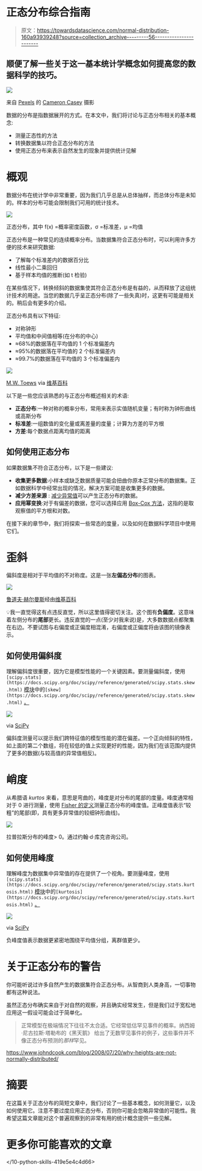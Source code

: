 # 正态分布综合指南

> 原文：<https://towardsdatascience.com/normal-distribution-160a93939248?source=collection_archive---------56----------------------->

## 顺便了解一些关于这一基本统计学概念如何提高您的数据科学的技巧。

![](img/84036cda06d7099ff7336d495909c806.png)

来自 [Pexels](https://www.pexels.com/photo/action-adult-balance-dusk-1152854/?utm_content=attributionCopyText&utm_medium=referral&utm_source=pexels) 的 [Cameron Casey](https://www.pexels.com/@camcasey?utm_content=attributionCopyText&utm_medium=referral&utm_source=pexels) 摄影

数据的分布是指数据展开的方式。在本文中，我们将讨论与正态分布相关的基本概念:

*   测量正态性的方法
*   转换数据集以符合正态分布的方法
*   使用正态分布来表示自然发生的现象并提供统计见解

# 概观

数据分布在统计学中非常重要，因为我们几乎总是从总体抽样，而总体分布是未知的。样本的分布可能会限制我们可用的统计技术。

![](img/c0eb578345cddc3abd41aa70f856dbb1.png)

正态分布，其中 f(x) =概率密度函数，σ =标准差，μ =均值

正态分布是一种常见的连续概率分布。当数据集符合正态分布时，可以利用许多方便的技术来研究数据:

*   了解每个标准差内的数据百分比
*   线性最小二乘回归
*   基于样本均值的推断(如 t 检验)

在某些情况下，转换倾斜的数据集使其符合正态分布是有益的，从而释放了这组统计技术的用途。当您的数据几乎呈正态分布(除了一些失真)时，这更有可能是相关的。稍后会有更多的介绍。

正态分布具有以下特征:

*   对称钟形
*   平均值和中间值相等(在分布的中心)
*   ≈68%的数据落在平均值的 1 个标准偏差内
*   ≈95%的数据落在平均值的 2 个标准偏差内
*   ≈99.7%的数据落在平均值的 3 个标准偏差内

![](img/601e4bd1d85204aa3d6d85f757f048a4.png)

[M.W. Toews](https://commons.wikimedia.org/wiki/User:Mwtoews) via [维基百科](https://en.wikipedia.org/wiki/Normal_distribution#/media/File:Standard_deviation_diagram.svg)

以下是一些您应该熟悉的与正态分布概述相关的术语:

*   **正态分布**:一种对称的概率分布，常用来表示实值随机变量；有时称为钟形曲线或高斯分布
*   **标准差**:一组数值的变化量或离差量的度量；计算为方差的平方根
*   **方差**:每个数据点距离均值的距离

## 如何使用正态分布

如果数据集不符合正态分布，以下是一些建议:

*   **收集更多数据**:小样本或缺乏数据质量可能会扭曲你原本正常分布的数据集。正如数据科学中经常出现的情况，解决方案可能是收集更多的数据。
*   **减少方差来源** : [减少异常值](/data-science-new-normal-ca34bcbad8f0#c61a)可以产生正态分布的数据。
*   **应用幂变换**:对于有偏差的数据，您可以选择应用 [Box-Cox 方法](https://scikit-learn.org/stable/modules/generated/sklearn.preprocessing.power_transform.html)，这指的是取观察值的平方根和对数。

在接下来的章节中，我们将探索一些常态的度量，以及如何在数据科学项目中使用它们。

# 歪斜

偏斜度是相对于平均值的不对称度。这是一张**左偏态分布**的图表。

![](img/a80847bf6d61c8cef4d4f1b756a897c7.png)

[鲁道夫·赫尔曼斯](https://en.wikipedia.org/wiki/User:Rodolfo_Hermans)经由[维基百科](https://en.wikipedia.org/wiki/Skewness#/media/File:Negative_and_positive_skew_diagrams_(English).svg)

💡我一直觉得这有点违反直觉，所以这里值得密切关注。这个图有**负偏度**。这意味着左侧分布的**尾部**更长。违反直觉的一点(至少对我来说)是，大多数数据点都聚集在右边。不要试图与右偏度或正偏度相混淆，右偏度或正偏度将由该图的镜像表示。

## 如何使用偏斜度

理解偏斜度很重要，因为它是模型性能的一个关键因素。要测量偏斜度，使用 `[scipy.stats](https://docs.scipy.org/doc/scipy/reference/generated/scipy.stats.skew.html)` [模块](https://docs.scipy.org/doc/scipy/reference/generated/scipy.stats.skew.html)中的`[skew](https://docs.scipy.org/doc/scipy/reference/generated/scipy.stats.skew.html)` [。](https://docs.scipy.org/doc/scipy/reference/generated/scipy.stats.skew.html)

![](img/a7b8ab2b33337b687b24df170615f9b0.png)

via [SciPy](https://docs.scipy.org/doc/scipy/reference/generated/scipy.stats.skew.html)

偏斜度测量可以提示我们跨特征值的模型性能的潜在偏差。一个正向倾斜的特性，如上面的第二个数组，将在较低的值上实现更好的性能，因为我们在该范围内提供了更多的数据(与较高值的异常值相反)。

# 峭度

从希腊语 *kurtos* 来看，意思是弯曲的，峰度是对分布的尾部的度量。峰度通常相对于 0 进行测量，使用 [Fisher 的定义](https://docs.scipy.org/doc/scipy/reference/generated/scipy.stats.kurtosis.html)测量正态分布的峰度值。正峰度值表示“较粗”的尾部(即，具有更多异常值的较细钟形曲线)。

![](img/7a5f34c4748bbf9e93446753322592fc.png)

拉普拉斯分布的峰度> 0。通过约翰·d·库克咨询公司。

## 如何使用峰度

理解峰度为数据集中异常值的存在提供了一个视角。要测量峰度，使用 `[scipy.stats](https://docs.scipy.org/doc/scipy/reference/generated/scipy.stats.kurtosis.html)` [模块](https://docs.scipy.org/doc/scipy/reference/generated/scipy.stats.kurtosis.html)中的`[kurtosis](https://docs.scipy.org/doc/scipy/reference/generated/scipy.stats.kurtosis.html)` [。](https://docs.scipy.org/doc/scipy/reference/generated/scipy.stats.kurtosis.html)

![](img/874a92d4b7eebfa2935235c389c329cf.png)

via [SciPy](https://docs.scipy.org/doc/scipy/reference/generated/scipy.stats.kurtosis.html)

负峰度值表示数据更紧密地围绕平均值分组，离群值更少。

# 关于正态分布的警告

你可能听说过许多自然产生的数据集符合正态分布。从智商到人类身高，一切事物都有这种说法。

虽然正态分布确实来自于对自然的观察，并且确实经常发生，但是我们过于宽松地应用这一假设可能会过于简单化。

> 正常模型在极端情况下往往不太合适。它经常低估罕见事件的概率。纳西姆·尼古拉斯·塔勒布的《黑天鹅》 给出了无数罕见事件的例子，这些事件并不像正态分布预测的*那样*罕见。

<https://www.johndcook.com/blog/2008/07/20/why-heights-are-not-normally-distributed/>  

# 摘要

在这篇关于正态分布的简短文章中，我们讨论了一些基本概念，如何测量它，以及如何使用它。注意不要过度应用正态分布，否则你可能会忽略异常值的可能性。我希望这篇文章能对这个普遍观察到的非常有用的统计概念提供一些见解。

# 更多你可能喜欢的文章

</neighborhood-explorer-a7f374e8527d>  </data-science-new-normal-ca34bcbad8f0>  </10-python-skills-419e5e4c4d66> 